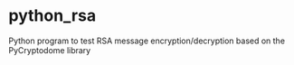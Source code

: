 # python_rsa
Python program to test RSA message encryption/decryption based on the PyCryptodome library
